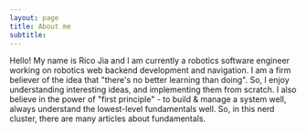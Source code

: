 ```yaml
---
layout: page
title: About me
subtitle:
---
```


Hello! My name is Rico Jia and I am currently a robotics software engineer working on robotics web backend development and navigation. I am a firm believer of the idea that "there's no better learning than doing". So, I enjoy understanding interesting ideas, and implementing them from scratch. I also believe in the power of "first principle" - to build & manage a system well, always understand the lowest-level fundamentals well. So, in this nerd cluster, there are many articles about fundamentals.